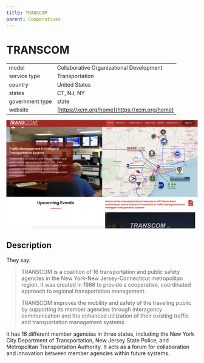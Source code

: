 ```yaml
---
title: TRANSCOM
parent: Cooperatives
---
```


# TRANSCOM

|                   |                                          |
|:------------------|:-----------------------------------------|
| model             | Collaborative Organizational Development
| service type      | Transportation
| country           | United States
| states            | CT, NJ, NY
| government type   | state
| website           | [https://xcm.org/home](https://xcm.org/home)

![TRANSCOM Screenshot](images/TRANSCOM.png)

## Description
They say:

>TRANSCOM is a coalition of 16 transportation and public safety agencies in the New York-New Jersey-Connecticut metropolitan region. It was created in 1986 to provide a cooperative, coordinated approach to regional transportation management.
>
>TRANSCOM improves the mobility and safety of the traveling public by supporting its member agencies through interagency communication and the enhanced utilization of their existing traffic and transportation management systems. 

It has 16 different member agencies in three states, including the New York City Department of Transportation, New Jersey State Police, and Metropolitan Transportation Authority. It acts as a forum for collaboration and innovation between member agencies within future systems.
